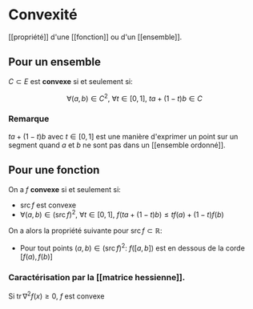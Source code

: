 # Convexité
[[propriété]] d'une [[fonction]] ou d'un [[ensemble]].

## Pour un ensemble
$C \subset E$ est **convexe** si et seulement si:

$$
\forall (a, b) \in C^2,\ \forall t \in [0, 1],\ ta + (1-t)b \in C
$$

### Remarque
$ta+(1-t)b$ avec $t \in [0, 1]$ est une manière d'exprimer un point sur un segment quand $a$ et $b$ ne sont pas dans un [[ensemble ordonné]].

## Pour une fonction
On a $f$ **convexe** si et seulement si:

- $\operatorname{src} f$ est convexe
- $\forall (a, b) \in (\operatorname{src} f)^2,\ \forall t \in [0, 1],\  f(ta+(1-t)b) \leq tf(a) + (1-t)f(b)$

On a alors la propriété suivante pour $\operatorname{src} f \subset \mathbb{R}$:

- Pour tout points $(a, b) \in (\operatorname{src} f)^2$: 
	$f([a, b])$ est en dessous de la corde $[f(a), f(b)]$

### Caractérisation par la [[matrice hessienne]].

Si $\operatorname{tr} \nabla^2 f(x) \ge 0$, $f$ est convexe